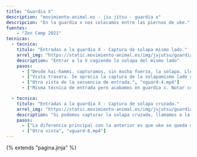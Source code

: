 ```yaml
---
title: "Guardia X"
description: "movimiento-animal.es - jiu jitsu - guardia x"
descripcion: "En la guardia x nos colocamos entre las piernas de uke."
fuentes:
    - "Zen Camp 2021"
tecnicas: 
  - tecnica:
    titulo: "Entradas a la guardia X - Captura de solapa mismo lado."
    arrel_img: "https://static.movimiento-animal.es/img/jujutsu/guardiax/"
    description: "Entrar a la X cogiendo la solapa del mismo lado"
    pasos:
      - ["Desde hai-hammi, capturamos, sin mucha fuerza, la solapa. Llevamos la mano contraria al suelo mientras tiramos suavemente de uke hacia esta. Pasamos el pie a la cadera de uke. la otra pierna nos queda externa a la de uke (como en de la Riva pero sin enganchar). Cambiamos de mano el agarre de la solapa, esta vez cogiendo fuertemente y lo más hacia la nuca posible. Con la otra mano, cogemos el pantalón de uke. Extendemos la pierna de uke hacia lado a la vez que lo llevamos hacia delante y levantamos su pie del suelo. Este debe quedar en el aire para que no pueda recuperarse. Con la pierna en el aire, pasamos por dentro y le cogemos la espalda.", "xguard-1.mp4"]
      - ["Vista trasera. Se aprecia la captura de la solapamismo lado y cómo nos vamos al suelo con el pie en la su pierna.", "xguard-2.mp4"]
      - ["Otra vista de la secuencia de entrada.", "xguard-4.mp4"]
      - ["Misma técnica de entrada pero acabamos en guardia x. Notar cómo ponemos el codo por dentro de la pierna en el aire para que la pierna de uke no baje. La mano de fuera nos queda sobre su rodilla para que no pueda doblarla sobre nosotros. Dando un leve empujón con la pierna estirada nos levantamos.", "xguard-3.mp4"]

  - tecnica:
    titulo: "Entradas a la guardia X - Captura de solapa cruzada."
    arrel_img: "https://static.movimiento-animal.es/img/jujutsu/guardiax/"
    description: "Si podemos capturar la solapa cruzada, llamamos a la guardia en esta ocasión con el mismo pie. Lo ponemos en la cadera próxima y mientras nos vamos al suelo, controlamos la pieran de fuera. Tenemos el pantalón de uke bien cogido."
    pasos:
      - ["La diferencia principal con la anterior es que uke se queda muy fuerte y **somos nosotros** los que nos ponemos debajo de él en un salto. Primero fugamos la cadera, hacemos un gancho por dentro y después nos metemos debajo.", "xguard-5.mp4"]
      - ["Otra vista", "xguard-6.mp4"]
---
```

{% extends  "pagina.jinja" %}